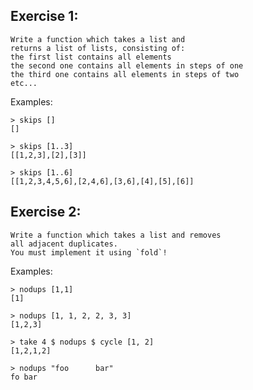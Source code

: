 Exercise 1:
------------
```
Write a function which takes a list and 
returns a list of lists, consisting of:
the first list contains all elements
the second one contains all elements in steps of one
the third one contains all elements in steps of two
etc...
```
 
Examples:
```
> skips []
[]
```
```
> skips [1..3]
[[1,2,3],[2],[3]]
```
```
> skips [1..6]
[[1,2,3,4,5,6],[2,4,6],[3,6],[4],[5],[6]]
```
 
Exercise 2:
------------------
```
Write a function which takes a list and removes
all adjacent duplicates.
You must implement it using `fold`!
```
 
Examples:
```
> nodups [1,1]
[1]
```
```
> nodups [1, 1, 2, 2, 3, 3]
[1,2,3]
```
```
> take 4 $ nodups $ cycle [1, 2]
[1,2,1,2]
```
```
> nodups "foo      bar"
fo bar
```
